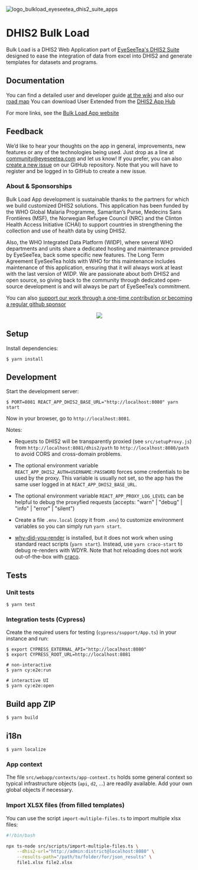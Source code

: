 
![logo_bulkload_eyeseetea_dhis2_suite_apps](https://github.com/EyeSeeTea/Bulk-Load-blessed/assets/108925044/c207c818-824d-44ff-ba9f-af31b1e94a1e)

# DHIS2 Bulk Load

Bulk Load is a DHIS2 Web Application part of [EyeSeeTea's DHIS2 Suite](https://eyeseetea.com/dhis2-apps/) designed to ease the integration of data from excel
into DHIS2 and generate templates for datasets and programs.

## Documentation

You can find a detailed user and developer guide [at the wiki](https://github.com/EyeSeeTea/Bulk-Load-blessed/wiki) and also our [road map](https://github.com/orgs/EyeSeeTea/projects/45) You can download User Extended from the [DHIS2 App Hub](https://apps.dhis2.org/app/ce68be24-22ce-4cfd-98f7-71f4a0155a0f)

For more links, see the [Bulk Load App website](https://eyeseetea.github.io/Bulk-Load-blessed/index.html)

## Feedback

We’d like to hear your thoughts on the app in general, improvements, new features or any of the technologies being used. Just drop as a line at community@eyeseetea.com and let us know! If you prefer, you can also [create a new issue](https://github.com/EyeSeeTea/Bulk-Load-blessed/issues) on our GitHub repository. Note that you will have to register and be logged in to GitHub to create a new issue.

### About & Sponsorships

Bulk Load App development is sustainable thanks to the partners for which we build customized DHIS2 solutions. This application has been funded by the WHO Global Malaria Programme, Samaritan’s Purse, Medecins Sans Frontières (MSF), the Norwegian Refugee Council (NRC) and the Clinton Health Access Initiative (CHAI) to support countries in strengthening the collection and use of health data by using DHIS2. 

Also, the WHO Integrated Data Platform (WIDP), where several WHO departments and units share a dedicated hosting and maintenance provided by EyeSeeTea, back some specific new features. The Long Term Agreement EyeSeeTea holds with WHO for this maintenance includes maintenance of this application, ensuring that it will always work at least with the last version of WIDP. We are passionate about both DHIS2 and open source, so giving back to the community through dedicated open-source development is and will always be part of EyeSeeTea’s commitment.

You can also [support our work through a one-time contribution or becoming a regular github sponsor](https://github.com/sponsors/EyeSeeTea)

<p align="center">
  <a href="https://eyeseetea.github.io/user-extended-app-blessed/"> <img src="https://github.com/EyeSeeTea/Bulk-Load-blessed/assets/108925044/9aecf851-ceb2-4070-8a43-da3fae9bbe19"> </a>
</p>



## Setup

Install dependencies:

```
$ yarn install
```

## Development

Start the development server:

```
$ PORT=8081 REACT_APP_DHIS2_BASE_URL="http://localhost:8080" yarn start
```

Now in your browser, go to `http://localhost:8081`.

Notes:

-   Requests to DHIS2 will be transparently proxied (see `src/setupProxy.js`) from `http://localhost:8081/dhis2/path` to `http://localhost:8080/path` to avoid CORS and cross-domain problems.

-   The optional environment variable `REACT_APP_DHIS2_AUTH=USERNAME:PASSWORD` forces some credentials to be used by the proxy. This variable is usually not set, so the app has the same user logged in at `REACT_APP_DHIS2_BASE_URL`.

-   The optional environment variable `REACT_APP_PROXY_LOG_LEVEL` can be helpful to debug the proxyfied requests (accepts: "warn" | "debug" | "info" | "error" | "silent")

-   Create a file `.env.local` (copy it from `.env`) to customize environment variables so you can simply run `yarn start`.

-   [why-did-you-render](https://github.com/welldone-software/why-did-you-render) is installed, but it does not work when using standard react scripts (`yarn start`). Instead, use `yarn craco-start` to debug re-renders with WDYR. Note that hot reloading does not work out-of-the-box with [craco](https://github.com/gsoft-inc/craco).

## Tests

### Unit tests

```
$ yarn test
```

### Integration tests (Cypress)

Create the required users for testing (`cypress/support/App.ts`) in your instance and run:

```
$ export CYPRESS_EXTERNAL_API="http://localhost:8080"
$ export CYPRESS_ROOT_URL=http://localhost:8081

# non-interactive
$ yarn cy:e2e:run

# interactive UI
$ yarn cy:e2e:open
```

## Build app ZIP

```
$ yarn build
```

## i18n

```
$ yarn localize
```

### App context

The file `src/webapp/contexts/app-context.ts` holds some general context so typical infrastructure objects (`api`, `d2`, ...) are readily available. Add your own global objects if necessary.

### Import XLSX files (from filled templates)

You can use the script `import-multiple-files.ts` to import multiple xlsx files:

```bash
#!/bin/bash

npx ts-node src/scripts/import-multiple-files.ts \
    --dhis2-url="http://admin:district@localhost:8080" \
    --results-path="/path/to/folder/for/json_results" \
    file1.xlsx file2.xlsx
```
